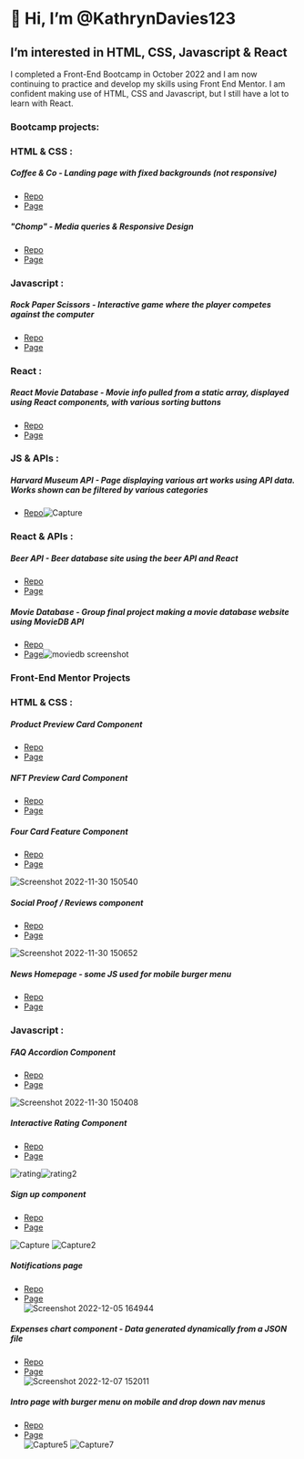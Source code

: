 # 👋 Hi, I’m @KathrynDavies123
## I’m interested in HTML, CSS, Javascript & React
I completed a Front-End Bootcamp in October 2022 and I am now continuing to practice and develop my skills using Front End Mentor. 
I am confident making use of HTML, CSS and Javascript, but I still have a lot to learn with React. 

### Bootcamp projects: 

### HTML & CSS :

##### Coffee & Co - Landing page with fixed backgrounds (not responsive)
* [Repo](https://github.com/KathrynDavies123/coffee-co)
* [Page](https://kathryndavies123.github.io/coffee-co/)

##### "Chomp" - Media queries & Responsive Design 
* [Repo](https://github.com/KathrynDavies123/chomp-responsive)
* [Page](https://kathryndavies123.github.io/chomp-responsive/)

### Javascript :

##### Rock Paper Scissors - Interactive game where the player competes against the computer
* [Repo](https://github.com/KathrynDavies123/RockPaperScissorsv2)
* [Page](https://kathryndavies123.github.io/RockPaperScissorsv2/)

### React :

##### React Movie Database - Movie info pulled from a static array, displayed using React components, with various sorting buttons
* [Repo](https://github.com/KathrynDavies123/movies-database-react)
* [Page](https://stately-conkies-618f01.netlify.app)

### JS & APIs : 

##### Harvard Museum API - Page displaying various art works using API data. Works shown can be filtered by various categories
* [Repo](https://github.com/KathrynDavies123/harvard-museum-api)![Capture](https://user-images.githubusercontent.com/103680044/203561741-4faa2cba-23ef-444e-8d72-351610c66f30.PNG)

### React & APIs : 

##### Beer API - Beer database site using the beer API and React
* [Repo](https://github.com/KathrynDavies123/react-beer-api)
* [Page](https://illustrious-panda-46531a.netlify.app)

##### Movie Database - Group final project making a movie database website using MovieDB API
* [Repo](https://github.com/KathrynDavies123/mov)
* [Page](https://comforting-bombolone-f53d32.netlify.app)![moviedb screenshot](https://user-images.githubusercontent.com/103680044/203564443-c9a1424f-a1ce-44de-b527-2a36fed5b73b.PNG)


### Front-End Mentor Projects

### HTML & CSS :

##### Product Preview Card Component
* [Repo](https://github.com/KathrynDavies123/product-preview-card-component-main)
* [Page](https://kathryndavies123.github.io/product-preview-card-component-main/)

##### NFT Preview Card Component
* [Repo](https://github.com/KathrynDavies123/nft-preview-card-component)
* [Page](https://kathryndavies123.github.io/nft-preview-card-component/)

##### Four Card Feature Component 
* [Repo](https://github.com/KathrynDavies123/four-card-feature-section)
* [Page](https://kathryndavies123.github.io/four-card-feature-section/)  

![Screenshot 2022-11-30 150540](https://user-images.githubusercontent.com/103680044/204816761-0b369566-ff18-4f52-90b2-90de32827f28.png)

##### Social Proof / Reviews component
* [Repo](https://github.com/KathrynDavies123/social-proof-section)
* [Page](https://kathryndavies123.github.io/social-proof-section/)  

![Screenshot 2022-11-30 150652](https://user-images.githubusercontent.com/103680044/204816994-4418563e-acee-433a-b4ca-c6b50a56772c.png)

##### News Homepage - some JS used for mobile burger menu
* [Repo](https://github.com/KathrynDavies123/news-homepage-main)
* [Page](https://kathryndavies123.github.io/news-homepage-main/)

### Javascript : 

##### FAQ Accordion Component
* [Repo](https://github.com/KathrynDavies123/faq-accordion-card)
* [Page](https://kathryndavies123.github.io/faq-accordion-card/)  

![Screenshot 2022-11-30 150408](https://user-images.githubusercontent.com/103680044/204816465-0c0eb765-9224-4f59-ad30-32c0c2795595.png)

##### Interactive Rating Component
* [Repo](https://github.com/KathrynDavies123/interactive-rating-component)
* [Page](https://kathryndavies123.github.io/interactive-rating-component/)  

![rating](https://user-images.githubusercontent.com/103680044/204277599-90dce12a-3058-45bd-8a3b-0d93f1a03a0c.JPG)![rating2](https://user-images.githubusercontent.com/103680044/204277675-61658263-19a1-42ac-8463-8b5f5e9e3bed.JPG)

##### Sign up component
* [Repo](https://github.com/KathrynDavies123/intro-sign-up-form-component)
* [Page](https://kathryndavies123.github.io/intro-sign-up-form-component/)  

![Capture](https://user-images.githubusercontent.com/103680044/205615114-b06bf8d6-323d-4410-b54e-ab721e84a8c5.JPG) 
![Capture2](https://user-images.githubusercontent.com/103680044/205615316-1b364075-842e-469c-95ca-d354e2bf1e6a.JPG)

##### Notifications page
* [Repo](https://github.com/KathrynDavies123/notification-page)
* [Page](https://kathryndavies123.github.io/notification-page/)  
![Screenshot 2022-12-05 164944](https://user-images.githubusercontent.com/103680044/205680949-9230ea27-0558-42da-9d4e-55774de8b1c6.png)

##### Expenses chart component - Data generated dynamically from a JSON file
* [Repo](https://github.com/KathrynDavies123/expenses-chart)
* [Page](https://kathryndavies123.github.io/expenses-chart/)  
![Screenshot 2022-12-07 152011](https://user-images.githubusercontent.com/103680044/206203346-04631be1-1b32-48f6-aa4f-4ef2a866a923.png)

##### Intro page with burger menu on mobile and drop down nav menus
* [Repo](https://github.com/KathrynDavies123/intro-section-with-drop-down-menus)
* [Page](https://kathryndavies123.github.io/intro-section-with-drop-down-menus/)  
![Capture5](https://user-images.githubusercontent.com/103680044/206699987-bc1e8a8a-51b2-45e9-8f32-cb19d47b2e53.JPG)
![Capture7](https://user-images.githubusercontent.com/103680044/206700095-ea57855c-164f-4b72-bb6d-37607f6c3c9f.JPG)

